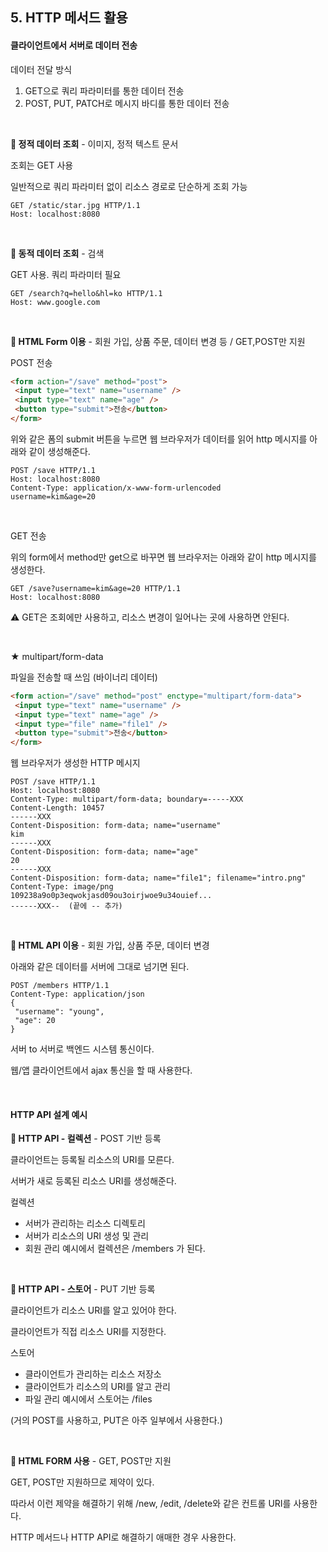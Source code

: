 ## 5. HTTP 메서드 활용

#### 클라이언트에서 서버로 데이터 전송

데이터 전달 방식

1. GET으로 쿼리 파라미터를 통한 데이터 전송
2. POST, PUT, PATCH로 메시지 바디를 통한 데이터 전송

<br/>

**🍒 정적 데이터 조회** - 이미지, 정적 텍스트 문서

조회는 GET 사용

일반적으로 쿼리 파라미터 없이 리소스 경로로 단순하게 조회 가능

```
GET /static/star.jpg HTTP/1.1
Host: localhost:8080
```

<br/>

**🍒 동적 데이터 조회** - 검색

GET 사용. 쿼리 파라미터 필요

```
GET /search?q=hello&hl=ko HTTP/1.1
Host: www.google.com
```

<br/>

**🍒 HTML Form 이용** - 회원 가입, 상품 주문, 데이터 변경 등 / GET,POST만 지원

POST 전송

```html
<form action="/save" method="post">
 <input type="text" name="username" />
 <input type="text" name="age" />
 <button type="submit">전송</button>
</form>
```

위와 같은 폼의 submit 버튼을 누르면 웹 브라우저가 데이터를 읽어 http 메시지를 아래와 같이 생성해준다.

```
POST /save HTTP/1.1
Host: localhost:8080
Content-Type: application/x-www-form-urlencoded
username=kim&age=20
```

<br/>

GET 전송

위의 form에서 method만 get으로 바꾸면 웹 브라우저는 아래와 같이 http 메시지를 생성한다.

```
GET /save?username=kim&age=20 HTTP/1.1
Host: localhost:8080
```

⚠ GET은 조회에만 사용하고, 리소스 변경이 일어나는 곳에 사용하면 안된다.

<br/>

★ multipart/form-data

파일을 전송할 때 쓰임 (바이너리 데이터)

```html
<form action="/save" method="post" enctype="multipart/form-data">
 <input type="text" name="username" />
 <input type="text" name="age" />
 <input type="file" name="file1" />
 <button type="submit">전송</button>
</form>
```

웹 브라우저가 생성한 HTTP 메시지

```
POST /save HTTP/1.1
Host: localhost:8080
Content-Type: multipart/form-data; boundary=-----XXX
Content-Length: 10457
------XXX
Content-Disposition: form-data; name="username"
kim
------XXX
Content-Disposition: form-data; name="age"
20
------XXX
Content-Disposition: form-data; name="file1"; filename="intro.png"
Content-Type: image/png
109238a9o0p3eqwokjasd09ou3oirjwoe9u34ouief...
------XXX--  (끝에 -- 추가)
```

<br/>

**🍒 HTML API 이용** - 회원 가입, 상품 주문, 데이터 변경

아래와 같은 데이터를 서버에 그대로 넘기면 된다.

```
POST /members HTTP/1.1
Content-Type: application/json
{
 "username": "young",
 "age": 20
}
```

서버 to 서버로 백엔드 시스템 통신이다.

웹/앱 클라이언트에서 ajax 통신을 할 때 사용한다.

<br/>

#### HTTP API 설계 예시

**🍒 HTTP API - 컬렉션** - POST 기반 등록

클라이언트는 등록될 리소스의  URI를 모른다.

서버가 새로 등록된 리소스 URI를 생성해준다.

컬렉션

* 서버가 관리하는 리소스 디렉토리
* 서버가 리소스의 URI 생성 및 관리
* 회원 관리 예시에서 컬렉션은 /members 가 된다.

<br/>

**🍒 HTTP API - 스토어** - PUT 기반 등록

클라이언트가 리소스 URI를 알고 있어야 한다.

클라이언트가 직접 리소스 URI를 지정한다.

스토어

* 클라이언트가 관리하는 리소스 저장소
* 클라이언트가 리소스의 URI를 알고 관리
* 파일 관리 예시에서 스토어는 /files

(거의 POST를 사용하고, PUT은 아주 일부에서 사용한다.)

<br/>

**🍒 HTML FORM 사용** - GET, POST만 지원

GET, POST만 지원하므로 제약이 있다.

따라서 이런 제약을 해결하기 위해 /new, /edit, /delete와 같은 컨트롤 URI를 사용한다.

HTTP 메서드나 HTTP API로 해결하기 애매한 경우 사용한다.

<br/>